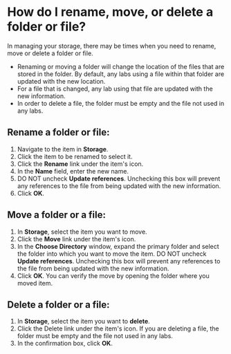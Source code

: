 # How do I rename, move, or delete a folder or file?

In managing your storage, there may be times when you need to rename, move or delete a folder or file. 
- Renaming or moving a folder will change the location of the files that are stored in the folder. By default, any labs using a file within that folder are updated with the new location. 
- For a file that is changed, any lab using that file are updated with the new information. 
- In order to delete a file, the folder must be empty and the file not used in any labs.

## Rename a folder or file:
1. Navigate to the item in **Storage**. 
1. Click the item to be renamed to select it.
1. Click the **Rename** link under the item's icon. 
1. In the **Name** field, enter the new name. 
1. DO NOT uncheck **Update references**. Unchecking this box will prevent any references to the file from being updated with the new information.
1. Click **OK**.

## Move a folder or a file:
1. In **Storage**, select the item you want to move. 
1. Click the **Move** link under the item's icon. 
1. In the **Choose Directory** window, expand the primary folder and select the folder into which you want to move the item. DO NOT uncheck **Update references**. Unchecking this box will prevent any references to the file from being updated with the new information.
1. Click **OK**. You can verify the move by opening the folder where you moved item.

## Delete a folder or a file:
1. In **Storage**, select the item you want to **delete**. 
1. Click the Delete link under the item's icon. If you are deleting a file, the folder must be empty and the file not used in any labs.
1. In the confirmation box, click **OK**.
